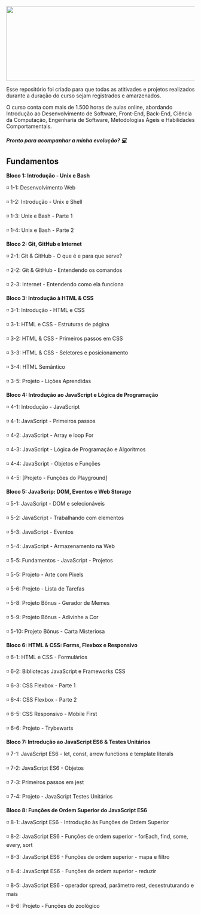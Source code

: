 
<img src="https://user-images.githubusercontent.com/109087454/201725010-fde5a034-fe25-46ab-b2f6-6ea6bba8fcc6.png" width=9500 height=200>

Esse repositório foi criado para que todas as atitivades e projetos realizados durante a duração do curso sejam registrados e amarzenados.

O curso conta com mais de 1.500 horas de aulas online, abordando Introdução ao Desenvolvimento de Software, Front-End, Back-End, Ciência da Computação, Engenharia de Software, Metodologias Ágeis e Habilidades Comportamentais.
##### **Pronto para acompanhar a minha evolução?** 💻

## Fundamentos 
**Bloco 1: Introdução - Unix e Bash**

◽ 1-1: Desenvolvimento  Web

◽  1-2: Introdução - Unix e Shell

◽  1-3: Unix e Bash - Parte 1

◽  1-4: Unix e Bash - Parte 2


**Bloco 2: Git, GitHub e Internet**

◽ 2-1: Git & GitHub - O que é e para que serve?

◽ 2-2: Git & GitHub - Entendendo os comandos

◽ 2-3: Internet - Entendendo como ela funciona

**Bloco 3: Introdução à HTML & CSS**

◽ 3-1: Introdução - HTML e CSS

◽ 3-1: HTML e CSS - Estruturas de página

◽ 3-2: HTML & CSS - Primeiros passos em CSS

◽ 3-3: HTML & CSS - Seletores e posicionamento

◽ 3-4: HTML Semântico

◽  3-5: Projeto - Lições Aprendidas

**Bloco 4: Introdução ao JavaScript e Lógica de Programação**

◽  4-1: Introdução - JavaScript

◽  4-1: JavaScript - Primeiros passos

◽  4-2: JavaScript - Array e loop For

◽  4-3: JavaScript - Lógica de Programação e Algoritmos

◽  4-4: JavaScript - Objetos e Funções

◽  4-5: [Projeto - Funções do Playground]

**Bloco 5: JavaScrip: DOM, Eventos e Web Storage**

◽  5-1: JavaScript - DOM e selecionáveis

◽  5-2: JavaScript - Trabalhando com elementos

◽  5-3: JavaScript - Eventos

◽  5-4: JavaScript - Armazenamento na Web

◽  5-5: Fundamentos - JavaScript - Projetos

◽ 5-5: Projeto - Arte com Pixels

◽ 5-6: Projeto - Lista de Tarefas

◽ 5-8: Projeto Bônus - Gerador de Memes

◽ 5-9: Projeto Bônus - Adivinhe a Cor

◽ 5-10: Projeto Bônus - Carta Misteriosa

**Bloco 6: HTML & CSS: Forms, Flexbox e Responsivo**

◽ 6-1: HTML e CSS - Formulários

◽ 6-2: Bibliotecas JavaScript e Frameworks CSS

◽ 6-3: CSS Flexbox - Parte 1

◽ 6-4: CSS Flexbox - Parte 2

◽ 6-5: CSS Responsivo - Mobile First

◽ 6-6: Projeto - Trybewarts

**Bloco 7: Introdução ao JavaScript ES6 & Testes Unitários**

◽ 7-1: JavaScript ES6 - let, const, arrow functions e template literals

◽ 7-2: JavaScript ES6 - Objetos

◽ 7-3: Primeiros passos em jest

◽ 7-4: Projeto - JavaScript Testes Unitários

**Bloco 8: Funções de Ordem Superior do JavaScript ES6**

◽ 8-1: JavaScript ES6 - Introdução às Funções de Ordem Superior

◽ 8-2: JavaScript ES6 - Funções de ordem superior - forEach, find, some, every, sort

◽ 8-3: JavaScript ES6 - Funções de ordem superior - mapa e filtro

◽ 8-4: JavaScript ES6 - Funções de ordem superior - reduzir

◽ 8-5: JavaScript ES6 - operador spread, parâmetro rest, desestruturando e mais

◽ 8-6: Projeto - Funções do zoológico
